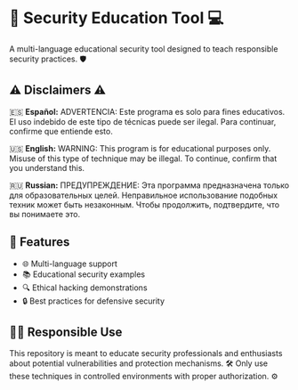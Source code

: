 # 🔐 Security Education Tool 💻

A multi-language educational security tool designed to teach responsible security practices. 🛡️

## ⚠️ Disclaimers ⚠️

🇪🇸 **Español:**
ADVERTENCIA: Este programa es solo para fines educativos.
El uso indebido de este tipo de técnicas puede ser ilegal.
Para continuar, confirme que entiende esto.

🇺🇸 **English:**
WARNING: This program is for educational purposes only.
Misuse of this type of technique may be illegal.
To continue, confirm that you understand this.

🇷🇺 **Russian:**
ПРЕДУПРЕЖДЕНИЕ: Эта программа предназначена только для образовательных целей.
Неправильное использование подобных техник может быть незаконным.
Чтобы продолжить, подтвердите, что вы понимаете это.

## 🚀 Features
- 🌐 Multi-language support
- 📚 Educational security examples
- 🔍 Ethical hacking demonstrations
- 🔒 Best practices for defensive security

## 🕵️‍♂️ Responsible Use
This repository is meant to educate security professionals and enthusiasts about potential vulnerabilities and protection mechanisms. 🛠️ Only use these techniques in controlled environments with proper authorization. ⚙️
